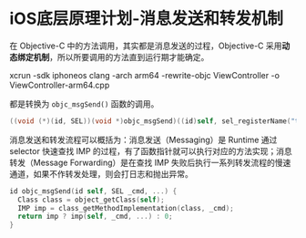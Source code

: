 # iOS底层原理计划-消息发送和转发机制

在 Objective-C 中的方法调用，其实都是消息发送的过程，Objective-C 采用**动态绑定机制**，所以所要调用的方法直到运行期才能确定。

xcrun -sdk iphoneos  clang -arch arm64 -rewrite-objc ViewController -o ViewController-arm64.cpp

都是转换为 `objc_msgSend()` 函数的调用。

```objective-c
((void (*)(id, SEL))(void *)objc_msgSend)((id)self, sel_registerName("test"));
```

消息发送和转发流程可以概括为：消息发送（Messaging）是 Runtime 通过 selector 快速查找 IMP 的过程，有了函数指针就可以执行对应的方法实现；消息转发（Message Forwarding）是在查找 IMP 失败后执行一系列转发流程的慢速通道，如果不作转发处理，则会打日志和抛出异常。

```objective-c
id objc_msgSend(id self, SEL _cmd, ...) {
  Class class = object_getClass(self);
  IMP imp = class_getMethodImplementation(class, _cmd);
  return imp ? imp(self, _cmd, ...) : 0;
}
```